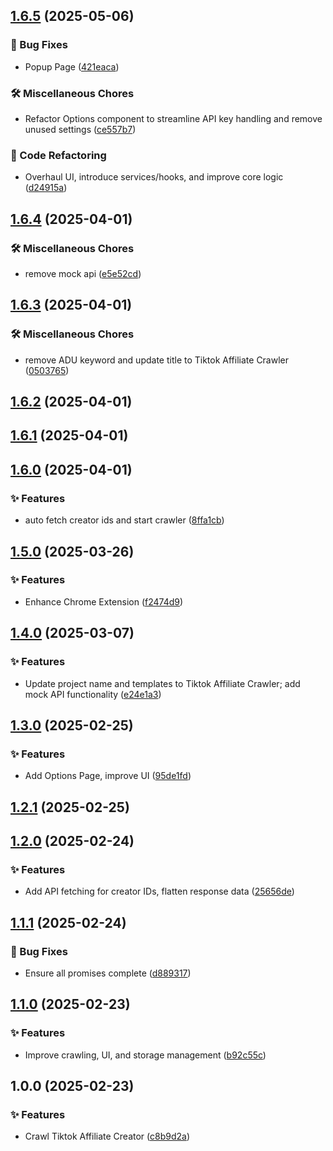 ## [1.6.5](https://github.com/hdevlinz/tiktok-affiliate-crawler/compare/v1.6.4...v1.6.5) (2025-05-06)

### 🐛 Bug Fixes

* Popup Page ([421eaca](https://github.com/hdevlinz/tiktok-affiliate-crawler/commit/421eaca98b5609f8b81d77978ff0906812ea4bea))

### 🛠 Miscellaneous Chores

* Refactor Options component to streamline API key handling and remove unused settings ([ce557b7](https://github.com/hdevlinz/tiktok-affiliate-crawler/commit/ce557b709e5d4cf46685bec737505d273ae0754f))

### 🔧 Code Refactoring

* Overhaul UI, introduce services/hooks, and improve core logic ([d24915a](https://github.com/hdevlinz/tiktok-affiliate-crawler/commit/d24915aa9b9ac7baa94a4267e8848def14f332e5))

## [1.6.4](https://github.com/hdevlinz/tiktok-affiliate-crawler/compare/v1.6.3...v1.6.4) (2025-04-01)

### 🛠 Miscellaneous Chores

* remove mock api ([e5e52cd](https://github.com/hdevlinz/tiktok-affiliate-crawler/commit/e5e52cd577c6f6ce9bbc94d5720025b05a743cb0))

## [1.6.3](https://github.com/hdevlinz/tiktok-affiliate-crawler/compare/v1.6.2...v1.6.3) (2025-04-01)

### 🛠 Miscellaneous Chores

* remove ADU keyword and update title to Tiktok Affiliate Crawler ([0503765](https://github.com/hdevlinz/tiktok-affiliate-crawler/commit/0503765afc547be91e5fd299651dcbb04541b75e))

## [1.6.2](https://github.com/hdevlinz/tiktok-affiliate-crawler/compare/v1.6.1...v1.6.2) (2025-04-01)

## [1.6.1](https://github.com/hdevlinz/tiktok-affiliate-crawler/compare/v1.6.0...v1.6.1) (2025-04-01)

## [1.6.0](https://github.com/hdevlinz/tiktok-affiliate-crawler/compare/v1.5.0...v1.6.0) (2025-04-01)

### ✨ Features

- auto fetch creator ids and start crawler ([8ffa1cb](https://github.com/hdevlinz/tiktok-affiliate-crawler/commit/8ffa1cb0ce7ce50abad70592442f94fe6131892a))

## [1.5.0](https://github.com/hdevlinz/tiktok-affiliate-crawler/compare/v1.4.0...v1.5.0) (2025-03-26)

### ✨ Features

- Enhance Chrome Extension ([f2474d9](https://github.com/hdevlinz/tiktok-affiliate-crawler/commit/f2474d9ff535d4fb9967536d1cbd0ce1ce0aa53b))

## [1.4.0](https://github.com/hdevlinz/tiktok-affiliate-crawler/compare/v1.3.0...v1.4.0) (2025-03-07)

### ✨ Features

- Update project name and templates to Tiktok Affiliate Crawler; add mock API functionality ([e24e1a3](https://github.com/hdevlinz/tiktok-affiliate-crawler/commit/e24e1a371bdbe99f352900998078e3139d53c8f0))

## [1.3.0](https://github.com/hdevlinz/tiktok-affiliate-crawler/compare/v1.2.1...v1.3.0) (2025-02-25)

### ✨ Features

- Add Options Page, improve UI ([95de1fd](https://github.com/hdevlinz/tiktok-affiliate-crawler/commit/95de1fd5010cd1192fa95c3bb92c468a03b6930e))

## [1.2.1](https://github.com/hdevlinz/tiktok-affiliate-crawler/compare/v1.2.0...v1.2.1) (2025-02-25)

## [1.2.0](https://github.com/hdevlinz/tiktok-affiliate-crawler/compare/v1.1.1...v1.2.0) (2025-02-24)

### ✨ Features

- Add API fetching for creator IDs, flatten response data ([25656de](https://github.com/hdevlinz/tiktok-affiliate-crawler/commit/25656dee0332620a2735154ed1931cf6581eadfd))

## [1.1.1](https://github.com/hdevlinz/tiktok-affiliate-crawler/compare/v1.1.0...v1.1.1) (2025-02-24)

### 🐛 Bug Fixes

- Ensure all promises complete ([d889317](https://github.com/hdevlinz/tiktok-affiliate-crawler/commit/d8893176ba4f35c2432c9c400991b779929680b9))

## [1.1.0](https://github.com/hdevlinz/tiktok-affiliate-crawler/compare/v1.0.0...v1.1.0) (2025-02-23)

### ✨ Features

- Improve crawling, UI, and storage management ([b92c55c](https://github.com/hdevlinz/tiktok-affiliate-crawler/commit/b92c55ce8502ff074dc25076af56306129c3165a))

## 1.0.0 (2025-02-23)

### ✨ Features

- Crawl Tiktok Affiliate Creator ([c8b9d2a](https://github.com/hdevlinz/tiktok-affiliate-crawler/commit/c8b9d2a151b1f36c0dc0d1ac261637cfe75cf316))
